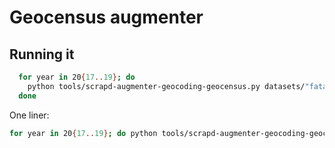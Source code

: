 # Geocensus augmenter

## Running it

```bash
  for year in 20{17..19}; do
    python tools/scrapd-augmenter-geocoding-geocensus.py datasets/"fatalities-${year}-raw.json" > "augmentation/${year}/augmentation-geocoding-geocensus-${year}.json"
  done
```

One liner:

```bash
for year in 20{17..19}; do python tools/scrapd-augmenter-geocoding-geocensus.py datasets/"fatalities-${year}-raw.json" > "augmentation/${year}/augmentation-geocoding-geocensus-${year}.json"; done
```
